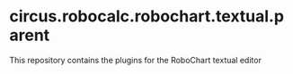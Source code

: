 # circus.robocalc.robochart.textual.parent
This repository contains the plugins for the RoboChart textual editor
